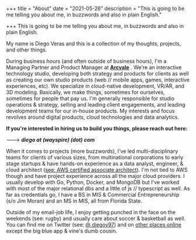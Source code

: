 +++
title = "About"
date = "2021-05-26"
description = "This is going to be me telling you about me, in buzzwords and also in plain English."

+++
This is going to be me telling you about me, in buzzwords and also in plain English.


My name is Diego Veras and this is a collection of my thoughts, projects, and other things.

During business hours (and often outside of business hours), I'm a Managing Partner and Product Manager at [**Arcvale**](https://arcvale.com/) . We're an interactive technology studio, developing both strategy and products for clients as well as creating our own studio products (web // mobile apps, games, interactive experiences, etc). We specialize in cloud-native development, VR/AR, and 3D modeling. Basically, we make things, sometimes for ourselves, sometimes for people that pay us. I'm generally responsible for studio operations & strategy, selling and leading client engagements, and leading development teams for our in-house products. My interests and focus revolves around digital products, cloud technologies and data analytics. 

**If you're interested in hiring us to build you things, please reach out here:**

---> ***diego at (wayspire) (dot) com***



When it comes to projects (more buzzwords), I've led multi-disciplinary teams for clients of various sizes, from multinational corporations to early stage startups & have hands-on experience as a data analyst, engineer, & cloud architect ([see: AWS certified associate architect](https://www.linkedin.com/in/diego-veras/details/certifications/)). I'm not tied to AWS though and have project experience across all the major cloud providers. I usually develop with Go, Python, Docker, and MongoDB but I've worked with most of the major relational dbs and a little of js // typescript as well. As far as credentials go, I have a BS in MIS & Commercial Entrepreneurship (s/o Jim Moran) and an MS in MIS, all from Florida State. 

Outside of my email-job life, I enjoy getting punched in the face on the weekends (see: rugby) and usually care about soccer & basketball as well. You can find me on Twitter (see: [@ diegov97](https://twitter.com/diegov97)) and on [other places online](https://dverasc.github.io/showcase/socials/) except the big blue app & vine's dumb cousin.
